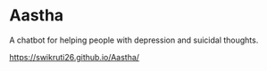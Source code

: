 # Aastha
A chatbot for helping people with depression and suicidal thoughts.

https://swikruti26.github.io/Aastha/
